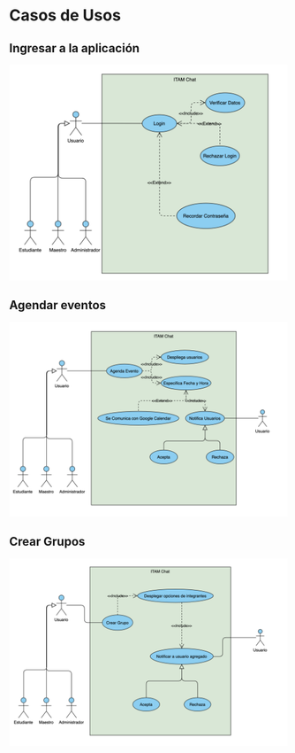 # Casos de Usos
## Ingresar a la aplicación
![Caso de Uso Login](imagenes/CasosDeUso/CasoDeUsoLOGIN.png)

## Agendar eventos
![Caso de Uso Agendar](imagenes/CasosDeUso/CasoDeUsoAGENDAR.png)

## Crear Grupos
![Caso de Uso Crear Grupos](imagenes/CasosDeUso/CasoDeUsoCREARGRUPO.png)
